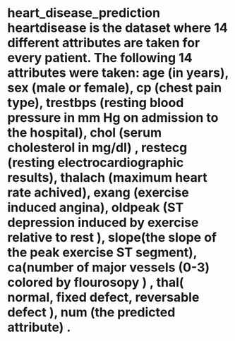 # heart_disease_prediction heartdisease is the dataset where 14 different attributes are taken for every patient. The following 14 attributes were taken: age (in years), sex (male or female), cp (chest pain type), trestbps (resting blood pressure in mm Hg on admission to the hospital), chol (serum cholesterol in mg/dl) , restecg (resting electrocardiographic results), thalach (maximum heart rate achived), exang (exercise induced angina), oldpeak (ST depression induced by exercise relative to rest ), slope(the slope of the peak exercise ST segment), ca(number of major vessels (0-3) colored by flourosopy ) , thal( normal, fixed defect, reversable defect ), num (the predicted attribute) .
